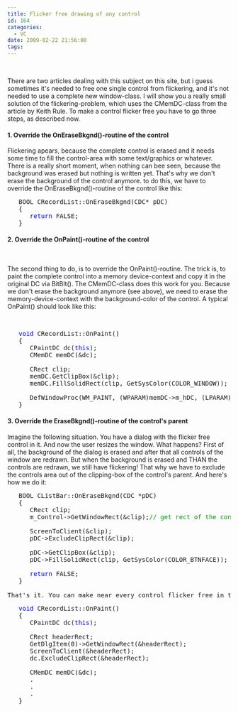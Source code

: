 ```yaml
---
title: Flicker free drawing of any control
id: 164
categories:
  - VC
date: 2009-02-22 21:56:00
tags:
---
```


    

<span class="bodycopy">&nbsp;
<p>There are two articles dealing with this subject on this site, but i guess sometimes it's needed to free one single control from flickering, and it's not needed to use a complete new window-class. I will show you a really small solution of the flickering-problem, which uses the CMemDC-class from the article by Keith Rule. To make a control flicker free you have to go three steps, as described now. 

#### 1\. Override the OnEraseBkgnd()-routine of the control 

Flickering apears, because the complete control is erased and it needs some time to fill the control-area with some text/graphics or whatever. There is a really short moment, when nothing can bee seen, because the background was erased but nothing is written yet. That's why we don't erase the background of the control anymore. to do this, we have to override the OnEraseBkgnd()-routine of the control like this: 

<pre>   BOOL CRecordList::OnEraseBkgnd(CDC* pDC)
   {
      <span style="color: #0000ff;"><span class="codeKeyword">return</span></span> FALSE;
   }
</pre>

#### 2\. Override the OnPaint()-routine of the control 

&nbsp;

The second thing to do, is to override the OnPaint()-routine. The trick is, to paint the complete control into a memory device-context and copy it in the original DC via BitBlt(). The CMemDC-class does this work for you. Because we don't erase the background anymore (see above), we need to erase the memory-device-context with the background-color of the control. A typical OnPaint() should look like this:

&nbsp;

<pre>   <span style="color: #0000ff;"><span class="codeKeyword">void</span></span> CRecordList::OnPaint()
   {
      CPaintDC dc(<span style="color: #0000ff;"><span class="codeKeyword">this</span></span>);
      CMemDC memDC(&amp;dc);

      CRect clip;
      memDC.GetClipBox(&amp;clip);
      memDC.FillSolidRect(clip, GetSysColor(COLOR_WINDOW));

      DefWindowProc(WM_PAINT, (WPARAM)memDC-&gt;m_hDC, (LPARAM)0);
   }
</pre>

#### 3\. Override the EraseBkgnd()-routine of the control's parent

</span></p>

<a name="more"> </a>

Imagine the following situation. You have a dialog with the flicker free control in it. And now the user resizes the window. What happens? First of all, the background of the dialog is erased and after that all controls of the window are redrawn. But when the background is erased and THAN the controls are redrawn, we still have flickering! That why we have to exclude the controls area out of the clipping-box of the control's parent. And here's how we do it: 

<pre>   BOOL CListBar::OnEraseBkgnd(CDC *pDC)
   {
      CRect clip;
      m_Control-&gt;GetWindowRect(&amp;clip);<span style="color: #009900;">// get rect of the control</span>

      ScreenToClient(&amp;clip);
      pDC-&gt;ExcludeClipRect(&amp;clip);

      pDC-&gt;GetClipBox(&amp;clip);
      pDC-&gt;FillSolidRect(clip, GetSysColor(COLOR_BTNFACE));

      <span style="color: #0000ff;"><span class="codeKeyword">return</span></span> FALSE;
   }

That's it. You can make near every control flicker free in this way, but for some of the controls, you have to change the routines above slightly. Like for the ListCtrl in Report-mode, because the columne-header-area have to be excluded of the clip-box, like this: 
<pre>   <span style="color: #0000ff;"><span class="codeKeyword">void</span></span> CRecordList::OnPaint()
   {
      CPaintDC dc(<span style="color: #0000ff;"><span class="codeKeyword">this</span></span>);

      CRect headerRect;
      GetDlgItem(0)-&gt;GetWindowRect(&amp;headerRect);
      ScreenToClient(&amp;headerRect);
      dc.ExcludeClipRect(&amp;headerRect);

      CMemDC memDC(&amp;dc);
      .
      .
      .
   }
</pre>

&nbsp;

&nbsp;

</pre>
</div>